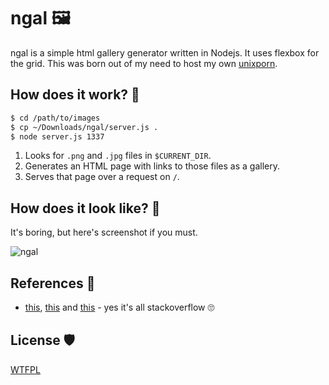 # ngal 🖼️

ngal is a simple html gallery generator written in Nodejs. It uses flexbox for the grid. This was born out of my need to host my own [unixporn](https://www.reddit.com/r/unixporn/).

## How does it work? 🔧

```bash
$ cd /path/to/images
$ cp ~/Downloads/ngal/server.js .
$ node server.js 1337
```

1. Looks for `.png` and `.jpg` files in `$CURRENT_DIR`.
2. Generates an HTML page with links to those files as a gallery.
3. Serves that page over a request on `/`.

## How does it look like? 👀

It's boring, but here's screenshot if you must.

![ngal](https://www.aktsbot.in/pub/scrots/20190110_0035.png)

## References 📖

- [this](https://stackoverflow.com/questions/25460574/find-files-by-extension-html-under-a-folder-in-nodejs), [this](https://stackoverflow.com/questions/16333790/node-js-quick-file-server-static-files-over-http) and [this](https://nodejs.org/api/net.html) - yes it's all stackoverflow 🙄

## License 🛡️

[WTFPL](http://www.wtfpl.net/)

